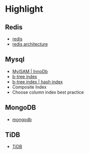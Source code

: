 # Highlight
## Redis
+ [redis](https://redis.io/docs/about/)
+ [redis architecture](https://viblo.asia/p/giai-thich-ve-redis-architecture-obA46D6xLKv)

## Mysql
+ [MyISAM | InnoDb](https://viblo.asia/p/myisam-innodb-in-mysql-924lJOkm5PM)
+ [b-tree index](https://viblo.asia/p/gioi-thieu-ve-b-tree-index-trong-database-ByEZkQn25Q0)
+ [b-tree index | hash index](https://viblo.asia/p/tim-hieu-ve-b-tree-indexes-va-hash-indexes-trong-mysql-ZWApGxnlR06y)
+ Composite Index
+ Choose column index best practice

## MongoDB
+ [mongodb](https://viblo.asia/p/mongodb-la-gi-co-so-du-lieu-phi-quan-he-bJzKmgoPl9N)

## TiDB
+ [TiDB](https://www.pingcap.com/case-study/embracing-newsql-why-we-chose-tidb-over-mongodb-and-mysql/)